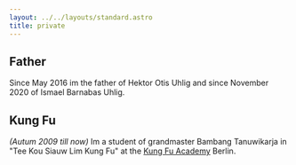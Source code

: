 ```yaml
---
layout: ../../layouts/standard.astro
title: private
---
```


## Father

Since May 2016 im the father of Hektor Otis Uhlig and since November 2020 of Ismael Barnabas Uhlig.

## Kung Fu

_(Autum 2009 till now)_
Im a student of grandmaster Bambang Tanuwikarja in "Tee Kou Siauw Lim Kung Fu" at the [Kung Fu Academy](http://www.kungfuacademy.de/) Berlin.
